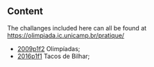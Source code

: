 ## Content
The challanges included here can all be found at https://olimpiada.ic.unicamp.br/pratique/

- [2009p1f2](https://olimpiada.ic.unicamp.br/pratique/p1/2009/f2/olimp/) Olimpíadas;
- [2016p1f1](https://olimpiada.ic.unicamp.br/pratique/p1/2016/f1/tacos-bilhar/) Tacos de Bilhar;
